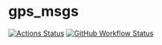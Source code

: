 # gps_msgs

[![Actions Status](https://github.com/gloryhry/gps_msgs/workflows/CI/badge.svg)](https://github.com/gloryhry/gps_msgs/actions)
[![GitHub Workflow Status](https://img.shields.io/github/workflow/status/gloryhry/gps_msgs/CI)](https://github.com/gloryhry/gps_msgs/actions)

